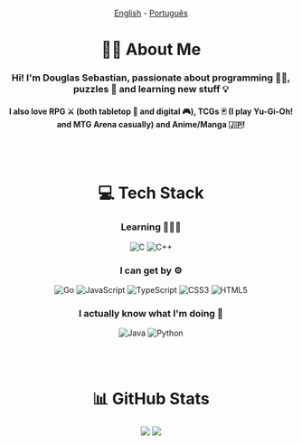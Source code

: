 <div align="center">

[English](https://github.com/NiiMiyo/NiiMiyo/blob/main/README.md) - [Português](https://github.com/NiiMiyo/NiiMiyo/blob/main/readme%20pt-br.md)

# 🧑🏽 About Me

### Hi! I'm **Douglas Sebastian**, passionate about programming 👨‍💻, puzzles 🧩 and learning new stuff 💡

#### I also love RPG ⚔ (both tabletop 🎲 and digital 🎮), TCGs 🃏 (I play Yu-Gi-Oh! and MTG Arena casually) and Anime/Manga 🇯🇵!

<br><br>

# 💻 Tech Stack

### Learning 👨🏽‍🎓

![C](https://img.shields.io/badge/c-%2300599C.svg?style=for-the-badge&logo=c&logoColor=white)
![C++](https://img.shields.io/badge/c++-%2300599C.svg?style=for-the-badge&logo=c%2B%2B&logoColor=white)

### I can get by ⚙

![Go](https://img.shields.io/badge/go-%2300ADD8.svg?style=for-the-badge&logo=go&logoColor=white)
![JavaScript](https://img.shields.io/badge/javascript-%23323330.svg?style=for-the-badge&logo=javascript&logoColor=%23F7DF1E)
![TypeScript](https://img.shields.io/badge/typescript-%23007ACC.svg?style=for-the-badge&logo=typescript&logoColor=white)
![CSS3](https://img.shields.io/badge/css3-%231572B6.svg?style=for-the-badge&logo=css3&logoColor=white)
![HTML5](https://img.shields.io/badge/html5-%231572B6.svg?style=for-the-badge&logo=HTML5&logoColor=white)

### I actually know what I'm doing 🧠

![Java](https://img.shields.io/badge/java-%23bd2326.svg?style=for-the-badge&logo=JAVA&logoColor=white)
![Python](https://img.shields.io/badge/python-3670A0?style=for-the-badge&logo=python&logoColor=ffdd54)

<br><br>

# 📊 GitHub Stats

<a href="https://github.com/anuraghazra/github-readme-stats#github-stats-card"><img align="center" src="https://github-readme-stats.vercel.app/api?username=NiiMiyo&show_icons=true&hide_title=true&hide_border=false&include_all_commits=true&ring_color=744DA9&icon_color=744DA9&text_color=FFFFFF&text_bold=true&bg_color=170f21&border_color=744DA9&locale=en&disable_animations=false&count_private=false"/></a>
<a href="https://github.com/anuraghazra/github-readme-stats#top-languages-card"><img align="center" src="https://github-readme-stats.vercel.app/api/top-langs?username=NiiMiyo&hide_title=true&hide_border=false&text_color=FFFFFF&bg_color=170f21&layout=default&border_color=744DA9&langs_count=4"/></a>

</div>

<!-- Proudly created with GPRM ( https://gprm.itsvg.in ) -->
